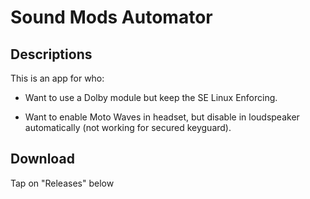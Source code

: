 # Sound Mods Automator

## Descriptions
This is an app for who:

- Want to use a Dolby module but keep the SE Linux Enforcing.

- Want to enable Moto Waves in headset, but disable in loudspeaker automatically (not working for secured keyguard).

## Download
Tap on "Releases" below
